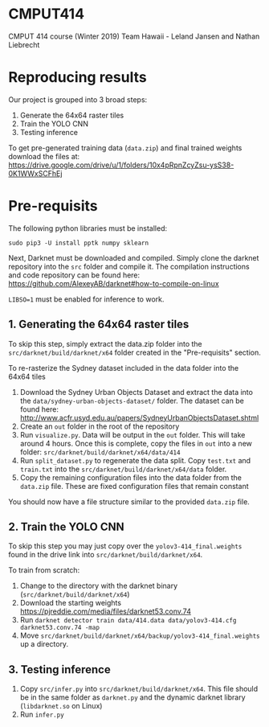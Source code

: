 # CMPUT414
CMPUT 414 course (Winter 2019) Team Hawaii - Leland Jansen and Nathan Liebrecht

# Reproducing results

Our project is grouped into 3 broad steps:

1. Generate the 64x64 raster tiles
2. Train the YOLO CNN
3. Testing inference

To get pre-generated training data (`data.zip`) and final trained weights 
download the files at:
https://drive.google.com/drive/u/1/folders/10x4pRpnZcyZsu-ysS38-0K1WWxSCFhEj

# Pre-requisits

The following python libraries must be installed:
```
sudo pip3 -U install pptk numpy sklearn
```

Next, Darknet must be downloaded and compiled. Simply clone the darknet 
repository into the `src` folder and compile it. The compilation instructions
and code repository can be found here: https://github.com/AlexeyAB/darknet#how-to-compile-on-linux

`LIBSO=1` must be enabled for inference to work.


## 1. Generating the 64x64 raster tiles

To skip this step, simply extract the data.zip folder into the `src/darknet/build/darknet/x64` folder
created in the "Pre-requisits" section.

To re-rasterize the Sydney dataset included in the data folder into the 64x64 tiles

1. Download the Sydney Urban Objects Dataset and extract the data into 
   the `data/sydney-urban-objects-dataset/` folder. The dataset can be found here:
   http://www.acfr.usyd.edu.au/papers/SydneyUrbanObjectsDataset.shtml
2. Create an `out` folder in the root of the repository
3. Run `visualize.py`. 
   Data will be output in the `out` folder. This will take around 4 hours.
   Once this is complete, copy the files in `out` into a new folder: 
   `src/darknet/build/darknet/x64/data/414`
4. Run `split_dataset.py` to regenerate the data split. Copy `test.txt` and `train.txt`
   into the `src/darknet/build/darknet/x64/data` folder.
5. Copy the remaining configuration files into the data folder from the `data.zip` file.
   These are fixed configuration files that remain constant

You should now have a file structure similar to the provided `data.zip` file.


## 2. Train the YOLO CNN

To skip this step you may just copy over the `yolov3-414_final.weights` found in the drive link
into `src/darknet/build/darknet/x64`.

To train from scratch:

1. Change to the directory with the darknet binary (`src/darknet/build/darknet/x64`)
2. Download the starting weights https://pjreddie.com/media/files/darknet53.conv.74
3. Run `darknet detector train data/414.data data/yolov3-414.cfg darknet53.conv.74 -map`
4. Move `src/darknet/build/darknet/x64/backup/yolov3-414_final.weights` up a directory.


## 3. Testing inference

1. Copy `src/infer.py` into `src/darknet/build/darknet/x64`. This file should be in the same
   folder as `darknet.py` and the dynamic darknet library (`libdarknet.so` on Linux)
2. Run `infer.py`


